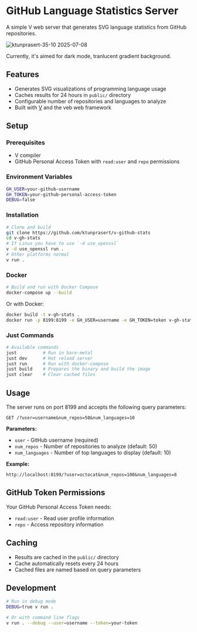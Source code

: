 # GitHub Language Statistics Server

A simple V web server that generates SVG language statistics from GitHub repositories.

![ktunprasert-35-10 2025-07-08](https://github.com/user-attachments/assets/ab4ae120-6682-4792-8871-57a0ade711ed)

Currently, it's aimed for dark mode, tranlucent gradient background.

## Features

- Generates SVG visualizations of programming language usage
- Caches results for 24 hours in `public/` directory
- Configurable number of repositories and languages to analyze
- Built with [V](https://vlang.io) and the veb web framework

## Setup

### Prerequisites

- V compiler
- GitHub Personal Access Token with `read:user` and `repo` permissions

### Environment Variables

```bash
GH_USER=your-github-username
GH_TOKEN=your-github-personal-access-token
DEBUG=false
```

### Installation

```bash
# Clone and build
git clone https://github.com/ktunprasert/v-github-stats
cd v-gh-stats
# If Linux you have to use `-d use_openssl`
v -d use_openssl run .
# Other platforms normal
v run .
```

### Docker

```bash
# Build and run with Docker Compose
docker-compose up --build
```

Or with Docker:

```bash
docker build -t v-gh-stats .
docker run -p 8199:8199 -e GH_USER=username -e GH_TOKEN=token v-gh-stats
```

### Just Commands

```bash
# Available commands
just          # Run in bare-metal
just dev      # Hot reload server
just run      # Run with docker-compose
just build    # Prepares the binary and build the image
just clear    # Clear cached files
```

## Usage

The server runs on port 8199 and accepts the following query parameters:

```
GET /?user=username&num_repos=50&num_languages=10
```

**Parameters:**

- `user` - GitHub username (required)
- `num_repos` - Number of repositories to analyze (default: 50)
- `num_languages` - Number of top languages to display (default: 10)

**Example:**

```
http://localhost:8199/?user=octocat&num_repos=100&num_languages=8
```

## GitHub Token Permissions

Your GitHub Personal Access Token needs:

- `read:user` - Read user profile information
- `repo` - Access repository information

## Caching

- Results are cached in the `public/` directory
- Cache automatically resets every 24 hours
- Cached files are named based on query parameters

## Development

```bash
# Run in debug mode
DEBUG=true v run .

# Or with command line flags
v run . --debug --user=username --token=your-token
```
